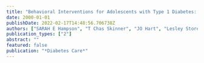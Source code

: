 ```yaml
---
title: "Behavioral Interventions for Adolescents with Type 1 Diabetes: How Effective Are They?"
date: 2000-01-01
publishDate: 2022-02-17T14:48:56.706738Z
authors: ["SARAH E Hampson", "T Chas Skinner", "JO Hart", "Lesley Storey", "Heather Gage", "David Foxcroft", "ALAN Kimber", "Sue Cradock", "E ADELE McEVILLY"]
publication_types: ["2"]
abstract: ""
featured: false
publication: "*Diabetes Care*"
---
```


